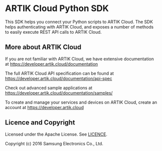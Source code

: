 ARTIK Cloud Python SDK
================

This SDK helps you connect your Python scripts to ARTIK Cloud. The SDK helps authenticating with ARTIK Cloud, and exposes a number of methods to easily execute REST API calls to ARTIK Cloud.

More about ARTIK Cloud
-------------------------

If you are not familiar with ARTIK Cloud, we have extensive documentation at https://developer.artik.cloud/documentation

The full ARTIK Cloud API specification can be found at https://developer.artik.cloud/documentation/api-spec

Check out advanced sample applications at https://developer.artik.cloud/documentation/samples/

To create and manage your services and devices on ARTIK Cloud, create an account at https://developer.artik.cloud

Licence and Copyright
---------------------

Licensed under the Apache License. See [LICENCE](https://github.com/artikcloud/artikcloud-python/blob/master/LICENSE).

Copyright (c) 2016 Samsung Electronics Co., Ltd.
